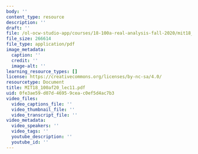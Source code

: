 ```yaml
---
body: ''
content_type: resource
description: ''
draft: ''
file: /ol-ocw-studio-app/courses/18-100a-real-analysis-fall-2020/mit18_100af20_lec11.pdf
file_size: 266614
file_type: application/pdf
image_metadata:
  caption: ''
  credit: ''
  image-alt: ''
learning_resource_types: []
license: https://creativecommons.org/licenses/by-nc-sa/4.0/
resourcetype: Document
title: MIT18_100af20_lec11.pdf
uid: 0fe3ae59-d07d-4695-9cea-c0ef5d4ac7b3
video_files:
  video_captions_file: ''
  video_thumbnail_file: ''
  video_transcript_file: ''
video_metadata:
  video_speakers: ''
  video_tags: ''
  youtube_description: ''
  youtube_id: ''
---
```

